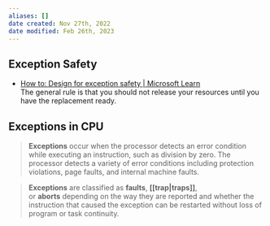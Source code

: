 ```yaml
---
aliases: []
date created: Nov 27th, 2022
date modified: Feb 26th, 2023
---
```


## Exception Safety
- [How to: Design for exception safety | Microsoft Learn](https://learn.microsoft.com/en-us/cpp/cpp/how-to-design-for-exception-safety?view=msvc-170)  
The general rule is that you should not release your resources until you have the replacement ready.

## Exceptions in CPU
> **Exceptions** occur when the processor detects an error condition while executing an instruction, such as division by zero. The processor detects a variety of error conditions including protection violations, page faults, and internal machine faults.

> **Exceptions** are classified as **faults**, **[[trap|traps]]**, or **aborts** depending on the way they are reported and whether the instruction that caused the exception can be restarted without loss of program or task continuity.

